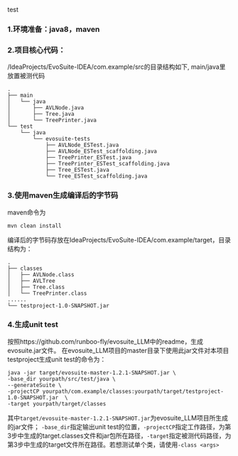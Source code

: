 test
### 1.环境准备：java8，maven
### 2.项目核心代码：
/IdeaProjects/EvoSuite-IDEA/com.example/src的目录结构如下, main/java里放置被测代码
```
.
├── main
│   └── java
│       ├── AVLNode.java
│       ├── Tree.java
│       └── TreePrinter.java
└── test
    └── java
        └── evosuite-tests
            ├── AVLNode_ESTest.java
            ├── AVLNode_ESTest_scaffolding.java
            ├── TreePrinter_ESTest.java
            ├── TreePrinter_ESTest_scaffolding.java
            ├── Tree_ESTest.java
            └── Tree_ESTest_scaffolding.java
```
### 3.使用maven生成编译后的字节码
maven命令为
```
mvn clean install
```
编译后的字节码存放在IdeaProjects/EvoSuite-IDEA/com.example/target，目录结构为：
```
.
├── classes
│   ├── AVLNode.class
│   ├── AVLTree
│   ├── Tree.class
│   └── TreePrinter.class
......
└── testproject-1.0-SNAPSHOT.jar
```
### 4.生成unit test
按照https://github.com/runboo-fly/evosuite_LLM中的readme，生成evosuite.jar文件。
在evosuite_LLM项目的master目录下使用此jar文件对本项目testproject生成unit test的命令为：
```
java -jar target/evosuite-master-1.2.1-SNAPSHOT.jar \
-base_dir yourpath/src/test/java \
--generateSuite \
-projectCP yourpath/com.example/classes:yourpath/target/testproject-1.0-SNAPSHOT.jar  \
-target yourpath/target/classes
```
其中```target/evosuite-master-1.2.1-SNAPSHOT.jar```为evosuite_LLM项目所生成的jar文件；
```-base_dir```指定输出unit test的位置，```-projectCP```指定工作路径，为第3步中生成的target.classes文件和jar包所在路径，```-target```指定被测代码路径，为第3步中生成的target文件所在路径。若想测试单个类，请使用```-class <args>```
